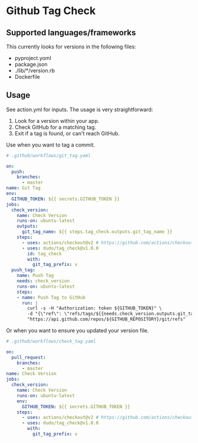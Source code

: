 # Github Tag Check

## Supported languages/frameworks

This currently looks for versions in the following files:

- pyproject.yoml
- package.json
- ./lib/*/version.rb
- Dockerfile

## Usage

See action.yml for inputs. The usage is very straightforward:

1. Look for a version within your app.
2. Check GitHub for a matching tag.
3. Exit if a tag is found, or can't reach GitHub.

Use when you want to tag a commit.

```yaml
# .github/workflows/git_tag.yaml

on:
  push:
    branches:
      - master
name: Git Tag
env:
  GITHUB_TOKEN: ${{ secrets.GITHUB_TOKEN }}
jobs:
  check_version:
    name: Check Version
    runs-on: ubuntu-latest
    outputs:
      git_tag_name: ${{ steps.tag_check.outputs.git_tag_name }}
    steps:
      - uses: actions/checkout@v2 # https://github.com/actions/checkout
      - uses: dudo/tag_check@v1.0.0
        id: tag_check
        with:
          git_tag_prefix: v
  push_tag:
    name: Push Tag
    needs: check_version
    runs-on: ubuntu-latest
    steps:
    - name: Push Tag to GitHub
      run: |
        curl -s -H "Authorization: token ${GITHUB_TOKEN}" \
        -d "{\"ref\": \"refs/tags/${{needs.check_version.outputs.git_tag_name}}\", \"sha\": \"${GITHUB_SHA}\"}" \
        "https://api.github.com/repos/${GITHUB_REPOSITORY}/git/refs"
```

Or when you want to ensure you updated your version file.

```yaml
# .github/workflows/check_tag.yaml

on:
  pull_request:
    branches:
      - master
name: Check Version
jobs:
  check_version:
    name: Check Version
    runs-on: ubuntu-latest
    env:
      GITHUB_TOKEN: ${{ secrets.GITHUB_TOKEN }}
    steps:
      - uses: actions/checkout@v2 # https://github.com/actions/checkout
      - uses: dudo/tag_check@v1.0.0
        with:
          git_tag_prefix: v
```
